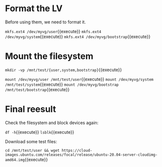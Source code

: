 # Format the LV

Before using them, we need to format it.

`mkfs.ext4 /dev/myvg/user`{{execute}}
`mkfs.ext4 /dev/myvg/system`{{execute}}
`mkfs.ext4 /dev/myvg/bootstrap`{{execute}}

# Mount the filesystem

`mkdir -vp /mnt/test/{user,system,bootstrap}`{{execute}}

`mount /dev/myvg/user /mnt/test/user`{{execute}}
`mount /dev/myvg/system /mnt/test/system`{{execute}}
`mount /dev/myvg/bootstrap /mnt/test/bootstrap`{{execute}}

# Final reesult

Check the filesystem and block devices again:

`df -h`{{execute}}
`lsblk`{{execute}}

Download some test files:

`cd /mnt/test/user && wget https://cloud-images.ubuntu.com/releases/focal/release/ubuntu-20.04-server-cloudimg-amd64.img`{{execute}}
